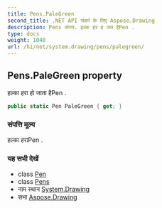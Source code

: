 ```yaml
---
title: Pens.PaleGreen
second_title: .NET API संदर्भ के लिए Aspose.Drawing
description: Pens संपत्त. हल्क हर ह जत हैPen .
type: docs
weight: 1040
url: /hi/net/system.drawing/pens/palegreen/
---
```

## Pens.PaleGreen property

हल्का हरा हो जाता हैPen .

```csharp
public static Pen PaleGreen { get; }
```

### संपत्ति मूल्य

हल्का हराPen .

### यह सभी देखें

* class [Pen](../../pen/)
* class [Pens](../)
* नाम स्थान [System.Drawing](../../pens/)
* सभा [Aspose.Drawing](../../../)


